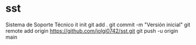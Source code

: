 # sst
Sistema de Soporte Técnico
it init
git add .
git commit -m "Versión inicial"
git remote add origin https://github.com/jolgi0742/sst.git
git push -u origin main
